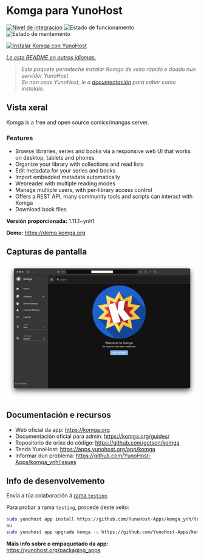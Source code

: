 <!--
NOTA: Este README foi creado automáticamente por <https://github.com/YunoHost/apps/tree/master/tools/readme_generator>
NON debe editarse manualmente.
-->

# Komga para YunoHost

[![Nivel de integración](https://dash.yunohost.org/integration/komga.svg)](https://dash.yunohost.org/appci/app/komga) ![Estado de funcionamento](https://ci-apps.yunohost.org/ci/badges/komga.status.svg) ![Estado de mantemento](https://ci-apps.yunohost.org/ci/badges/komga.maintain.svg)

[![Instalar Komga con YunoHost](https://install-app.yunohost.org/install-with-yunohost.svg)](https://install-app.yunohost.org/?app=komga)

*[Le este README en outros idiomas.](./ALL_README.md)*

> *Este paquete permíteche instalar Komga de xeito rápido e doado nun servidor YunoHost.*  
> *Se non usas YunoHost, le a [documentación](https://yunohost.org/install) para saber como instalalo.*

## Vista xeral

Komga is a free and open source comics/mangas server.

### Features

- Browse libraries, series and books via a responsive web UI that works on desktop, tablets and phones
- Organize your library with collections and read lists
- Edit metadata for your series and books
- Import embedded metadata automatically
- Webreader with multiple reading modes
- Manage multiple users, with per-library access control
- Offers a REST API, many community tools and scripts can interact with Komga
- Download book files


**Versión proporcionada:** 1.11.1~ynh1

**Demo:** <https://demo.komga.org>

## Capturas de pantalla

![Captura de pantalla de Komga](./doc/screenshots/home.png)

## Documentación e recursos

- Web oficial da app: <https://komga.org>
- Documentación oficial para admin: <https://komga.org/guides/>
- Repositorio de orixe do código: <https://github.com/gotson/komga>
- Tenda YunoHost: <https://apps.yunohost.org/app/komga>
- Informar dun problema: <https://github.com/YunoHost-Apps/komga_ynh/issues>

## Info de desenvolvemento

Envía a túa colaboración á [rama `testing`](https://github.com/YunoHost-Apps/komga_ynh/tree/testing).

Para probar a rama `testing`, procede deste xeito:

```bash
sudo yunohost app install https://github.com/YunoHost-Apps/komga_ynh/tree/testing --debug
ou
sudo yunohost app upgrade komga -u https://github.com/YunoHost-Apps/komga_ynh/tree/testing --debug
```

**Máis info sobre o empaquetado da app:** <https://yunohost.org/packaging_apps>
